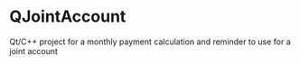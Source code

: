 # QJointAccount
Qt/C++ project for a monthly payment calculation and reminder to use for a joint account
